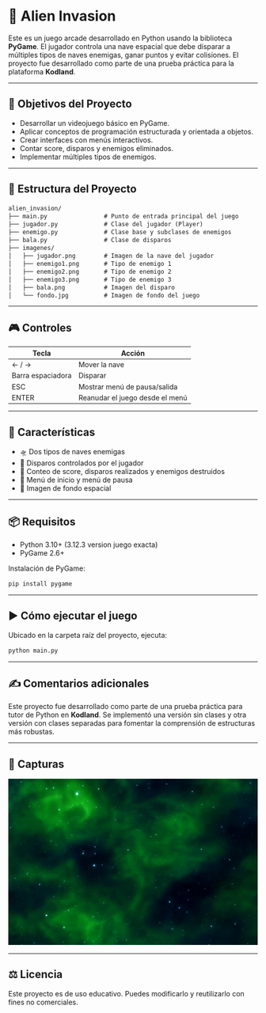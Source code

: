 
# 👾 Alien Invasion

Este es un juego arcade desarrollado en Python usando la biblioteca **PyGame**. El jugador controla una nave espacial que debe disparar a múltiples tipos de naves enemigas, ganar puntos y evitar colisiones. El proyecto fue desarrollado como parte de una prueba práctica para la plataforma **Kodland**.

---

## 🧠 Objetivos del Proyecto

- Desarrollar un videojuego básico en PyGame.
- Aplicar conceptos de programación estructurada y orientada a objetos.
- Crear interfaces con menús interactivos.
- Contar score, disparos y enemigos eliminados.
- Implementar múltiples tipos de enemigos.

---

## 📂 Estructura del Proyecto

```
alien_invasion/
├── main.py                # Punto de entrada principal del juego
├── jugador.py             # Clase del jugador (Player)
├── enemigo.py             # Clase base y subclases de enemigos
├── bala.py                # Clase de disparos
├── imagenes/
│   ├── jugador.png        # Imagen de la nave del jugador
│   ├── enemigo1.png       # Tipo de enemigo 1
│   ├── enemigo2.png       # Tipo de enemigo 2
│   ├── enemigo3.png       # Tipo de enemigo 3
│   ├── bala.png           # Imagen del disparo
│   └── fondo.jpg          # Imagen de fondo del juego
```

---

## 🎮 Controles

| Tecla         | Acción                          |
|--------------|----------------------------------|
| ← / →        | Mover la nave                    |
| Barra espaciadora | Disparar                    |
| ESC          | Mostrar menú de pausa/salida     |
| ENTER        | Reanudar el juego desde el menú  |

---

## 🧩 Características

- 🛸 Dos tipos de naves enemigas
- 🔫 Disparos controlados por el jugador
- 🧮 Conteo de score, disparos realizados y enemigos destruidos
- 📜 Menú de inicio y menú de pausa
- 🌌 Imagen de fondo espacial

---

## 📦 Requisitos

- Python 3.10+ (3.12.3 version juego exacta)
- PyGame 2.6+

Instalación de PyGame:

```bash
pip install pygame
```

---

## ▶️ Cómo ejecutar el juego

Ubicado en la carpeta raíz del proyecto, ejecuta:

```bash
python main.py
```

---

## ✍️ Comentarios adicionales

Este proyecto fue desarrollado como parte de una prueba práctica para tutor de Python en **Kodland**. Se implementó una versión sin clases y otra versión con clases separadas para fomentar la comprensión de estructuras más robustas.

---

## 📸 Capturas

![Captura del juego](imagenes/fondo.jpg)

---

## ⚖️ Licencia

Este proyecto es de uso educativo. Puedes modificarlo y reutilizarlo con fines no comerciales.

